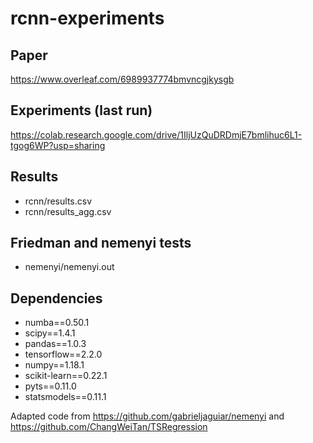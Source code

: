 # rcnn-experiments

## Paper
https://www.overleaf.com/6989937774bmvncgjkysgb

## Experiments (last run)
https://colab.research.google.com/drive/1IljUzQuDRDmjE7bmlihuc6L1-tgog6WP?usp=sharing

## Results
- rcnn/results.csv
- rcnn/results_agg.csv

## Friedman and nemenyi tests
- nemenyi/nemenyi.out

## Dependencies
- numba==0.50.1
- scipy==1.4.1
- pandas==1.0.3
- tensorflow==2.2.0
- numpy==1.18.1
- scikit-learn==0.22.1
- pyts==0.11.0
- statsmodels==0.11.1

Adapted code from https://github.com/gabrieljaguiar/nemenyi and https://github.com/ChangWeiTan/TSRegression
